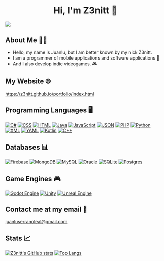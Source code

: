 <div align="center">
<h1 align="center">Hi, I'm Z3nitt 👋</h1>
</div>
<img src="https://i.imgur.com/NPmhrrm.png">


## About Me 🙋‍♂️
 
 - Hello, my name is Juanlu, but I am better known by my nick Z3nitt.
 - I am a programmer of mobile applications and software applications 📲
 - And I also develop indie videogames. 🎮

## My Website 🌐
https://z3nitt.github.io/portfolio/index.html

## Programming Languages 🖥️
[![C#](https://custom-icon-badges.demolab.com/badge/C%23-%23239120.svg?logo=cshrp&logoColor=white)](#) [![CSS](https://img.shields.io/badge/CSS-1572B6?logo=css3&logoColor=fff)](#) [![HTML](https://img.shields.io/badge/HTML-%23E34F26.svg?logo=html5&logoColor=white)](#) [![Java](https://img.shields.io/badge/Java-%23ED8B00.svg?logo=openjdk&logoColor=white)](#) [![JavaScript](https://img.shields.io/badge/JavaScript-F7DF1E?logo=javascript&logoColor=000)](#) [![JSON](https://img.shields.io/badge/JSON-000?logo=json&logoColor=fff)](#) [![PHP](https://img.shields.io/badge/php-%23777BB4.svg?&logo=php&logoColor=white)](#) [![Python](https://img.shields.io/badge/Python-3776AB?logo=python&logoColor=fff)](#) [![XML](https://img.shields.io/badge/XML-767C52?logo=xml&logoColor=fff)](#) [![YAML](https://img.shields.io/badge/YAML-CB171E?logo=yaml&logoColor=fff)](#) [![Kotlin](https://img.shields.io/badge/Kotlin-%237F52FF.svg?logo=kotlin&logoColor=white)](#)	[![C++](https://img.shields.io/badge/C++-%2300599C.svg?logo=c%2B%2B&logoColor=white)](#)

## Databases 📊
[![Firebase](https://img.shields.io/badge/Firebase-039BE5?logo=Firebase&logoColor=white)](#) [![MongoDB](https://img.shields.io/badge/MongoDB-%234ea94b.svg?logo=mongodb&logoColor=white)](#) [![MySQL](https://img.shields.io/badge/MySQL-4479A1?logo=mysql&logoColor=fff)](#) [![Oracle](https://custom-icon-badges.demolab.com/badge/Oracle-F80000?logo=oracle&logoColor=fff)](#) [![SQLite](https://img.shields.io/badge/SQLite-%2307405e.svg?logo=sqlite&logoColor=white)](#)	[![Postgres](https://img.shields.io/badge/Postgres-%23316192.svg?logo=postgresql&logoColor=white)](#)

## Game Engines 🎮
[![Godot Engine](https://img.shields.io/badge/Godot-%23FFFFFF.svg?logo=godot-engine)](#) [![Unity](https://img.shields.io/badge/Unity-%23000000.svg?logo=unity&logoColor=white)](#) [![Unreal Engine](https://img.shields.io/badge/Unreal%20Engine-%23313131.svg?logo=unrealengine&logoColor=white)](#)

## Contact me at my email 📩
juanluserranoleal@gmail.com

## Stats 📈
[![Z3nitt's GitHub stats](https://github-readme-stats.vercel.app/api?username=Z3nitt&show_icons=true&theme=dark)](https://github.com/anuraghazra/github-readme-stats) [![Top Langs](https://github-readme-stats.vercel.app/api/top-langs/?username=Z3nitt&layout=donut&theme=dark)](https://github.com/anuraghazra/github-readme-stats)


